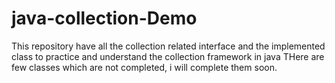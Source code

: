# java-collection-Demo
This repository have all the collection related interface and the implemented class to practice and understand the collection framework in java
THere are few classes which are not completed, i will complete them soon.
